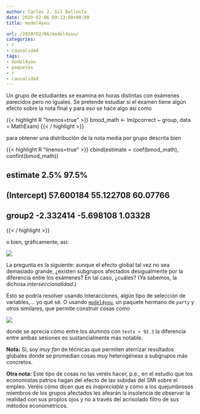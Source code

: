 ```yaml
---
author: Carlos J. Gil Bellosta
date: 2020-02-06 09:13:00+00:00
title: model4you

url: /2020/02/06/model4you/
categories:
- r
- causalidad
tags:
- model4you
- paquetes
- r
- causalidad
---
```


Un grupo de estudiantes se examina en horas distintas con exámenes parecidos pero no iguales. Se pretende estudiar si el examen tiene algún efecto sobre la nota final y para eso se hace algo así como

{{< highlight R "linenos=true" >}}
bmod_math <- lm(pcorrect ~ group, data = MathExam)
{{< / highlight >}}

para obtener una distribución de la nota media por grupo descrita bien

{{< highlight R "linenos=true" >}}
cbind(estimate = coef(bmod_math), confint(bmod_math))

##              estimate      2.5%      97.5%
## (Intercept)  57.600184  55.122708  60.07766
## group2       -2.332414  -5.698108  1.03328
{{< / highlight >}}

o bien, gráficamente, así:

![](/wp-uploads/2020/02/exam_model4you.png#center)

La pregunta es la siguiente: aunque el efecto global tal vez no sea demasiado grande, ¿existen subgrupos afectados desigualmente por la diferencia entre los exámenes? En tal caso, ¿cuáles? (Ya sabemos, la dichosa _interseccionalidad_.)

Esto se podría resolver usando interacciones, algún tipo de selección de variables,... yo qué sé. O usando [`model4you`](https://openresearchsoftware.metajnl.com/articles/10.5334/jors.219/), un paquete hermano de `party` y otros similares, que permite construir cosas como

![](/wp-uploads/2020/02/exam_model4you_2.png#center)

donde se aprecia cómo entre los alumnos con `tests > 92.3` la diferencia entre ambas sesiones es sustancialmente más notable.

**Nota:** Sí, soy _muy fan_ de técnicas que permiten aterrizar resultados globales donde se promedian cosas muy heterogéneas a subgrupos más concretos.

**Otra nota:** Este tipo de cosas no las veréis hacer, p.e., en el estudio que los economistas patrios hagan del efecto de las subidas del SMI sobre el empleo. Veréis cómo dicen que es _inapreciable_ y cómo a los quejumbrosos miembros de los grupos afectados les afearán la insolencia de observar la realidad con sus propios ojos y no a través del acrisolado filtro de sus métodos econométricos.